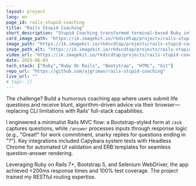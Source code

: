 ```yaml
---
layout: project
lang: en
page_id: rails-stupid-coaching
title: "Rails Stupid Coaching"
short_description: "Stupid Coaching transformed terminal-based Ruby interactions into a dynamic web experience during my Le Wagon bootcamp."
card_image_path: "https://ik.imagekit.io/rkdscdtap/projects/rails-stupid-coaching1.png?updatedAt=1748944300179"
image_path: "https://ik.imagekit.io/rkdscdtap/projects/rails-stupid-coaching2.png?updatedAt=1748944465886"
image_path_alt: "https://ik.imagekit.io/rkdscdtap/projects/rails-stupid-coaching3.png?updatedAt=1748944758805"
video_url: "https://ik.imagekit.io/rkdscdtap/projects/rails-stupid-coaching.mp4?updatedAt=1748945047088"
date: 2025-06-03
tech_stack: ["Ruby","Ruby On Rails", "Bootstrap", "HTML", "Git"]
repo_url: "https://github.com/ajgriman/rails-stupid-coaching"
live_url: ""
# tags: []
---
```


The challenge? Build a humorous coaching app where users submit life questions and receive blunt, algorithm-driven advice via their browser—replacing CLI limitations with Rails’ full-stack capabilities.  

I engineered a minimalist Rails MVC flow: a Bootstrap-styled form at `/ask` captures questions, while `/answer` processes inputs through response logic (e.g., "Great!" for work commitment, snarky replies for questions ending in "?"). Key integrations included Capybara system tests with Headless Chrome for automated UI validation and ERB templates for seamless question-answer rendering.  

Leveraging Ruby on Rails 7+, Bootstrap 5, and Selenium WebDriver, the app achieved <200ms response times and 100% test coverage. The project trained my RESTful routing expertise.
